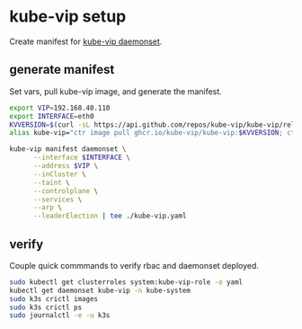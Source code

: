 # kube-vip setup

Create manifest for [kube-vip daemonset](https://kube-vip.io/docs/installation/daemonset/).

## generate manifest

Set vars, pull kube-vip image, and generate the manifest.

```sh
export VIP=192.168.40.110
export INTERFACE=eth0
KVVERSION=$(curl -sL https://api.github.com/repos/kube-vip/kube-vip/releases | jq -r ".[0].name")
alias kube-vip="ctr image pull ghcr.io/kube-vip/kube-vip:$KVVERSION; ctr run --rm --net-host ghcr.io/kube-vip/kube-vip:$KVVERSION vip /kube-vip"

kube-vip manifest daemonset \
      --interface $INTERFACE \
      --address $VIP \
      --inCluster \
      --taint \
      --controlplane \
      --services \
      --arp \
      --leaderElection | tee ./kube-vip.yaml
```

## verify

Couple quick commmands to verify rbac and daemonset deployed.

```sh
sudo kubectl get clusterroles system:kube-vip-role -o yaml
kubectl get daemonset kube-vip -n kube-system
sudo k3s crictl images
sudo k3s crictl ps
sudo journalctl -e -u k3s
```
